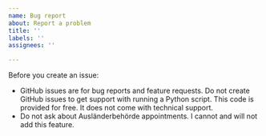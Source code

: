 ```yaml
---
name: Bug report
about: Report a problem
title: ''
labels: ''
assignees: ''

---
```


Before you create an issue:

* GitHub issues are for bug reports and feature requests. Do not create GitHub issues to get support with running a Python script. This code is provided for free. It does not come with technical support.
* Do not ask about Ausländerbehörde appointments. I cannot and will not add this feature.
